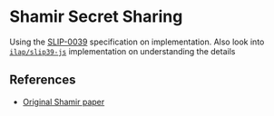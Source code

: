 # Shamir Secret Sharing

Using the [SLIP-0039](https://github.com/satoshilabs/slips/blob/master/slip-0039.md) specification on implementation. Also look into [`ilap/slip39-js`](https://github.com/ilap/slip39-js) implementation on understanding the details


## References

- [Original Shamir paper](https://web.mit.edu/6.857/OldStuff/Fall03/ref/Shamir-HowToShareASecret.pdf)
